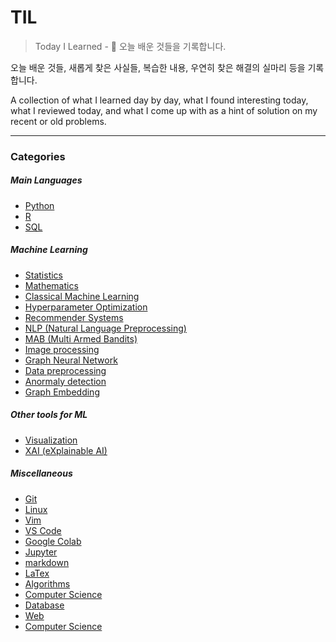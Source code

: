 TIL
===

> Today I Learned - :memo: 오늘 배운 것들을 기록합니다.

오늘 배운 것들, 새롭게 찾은 사실들, 복습한 내용, 우연히 찾은 해결의 실마리 등을 기록합니다.

A collection of what I learned day by day, what I found interesting today, what I reviewed today, and what I come up with as a hint of solution on my recent or old problems.

---

### Categories

##### Main Languages

-	[Python](/python)
-	[R](#R)
-	[SQL](#sql)

##### Machine Learning

-	[Statistics](#statistics)
-	[Mathematics](#math)
-	[Classical Machine Learning](#classicalml)
-	[Hyperparameter Optimization](#hptuning)
-	[Recommender Systems](#Recsys)
-	[NLP (Natural Language Preprocessing)](#NLP)
-	[MAB (Multi Armed Bandits)](#MAB)
-	[Image processing](#imageprocessing)
-	[Graph Neural Network](#graphnn)
-	[Data preprocessing](#preprocessing)
-	[Anormaly detection](#anormaly)
-	[Graph Embedding](#graphnetworks)

##### Other tools for ML

-	[Visualization](#Visualization)
-	[XAI (eXplainable AI)](#XAI)

##### Miscellaneous

-	[Git](#git)
-	[Linux](#linux)
-	[Vim](#vim)
-	[VS Code](#vscode)
-	[Google Colab](#colab)
-	[Jupyter](#jupyter)
-	[markdown](#markdown)
-	[LaTex](#latex)
-	[Algorithms](#algorithms)
-	[Computer Science](#cs)
-	[Database](#db)
-	[Web](#web)
-	[Computer Science](#cs)

<!-- ### Python -->

<!-- - [-](ack/ack-bar.md) -->
